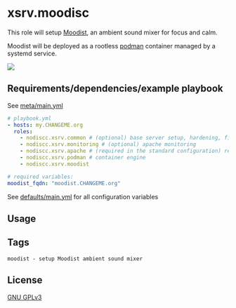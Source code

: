 # xsrv.moodisc

This role will setup [Moodist](https://moodist.app/), an ambient sound mixer for focus and calm.

Moodist will be deployed as a rootless [podman](../podman) container managed by a systemd service.

![](https://gitlab.com/nodiscc/toolbox/-/raw/master/DOC/SCREENSHOTS/moodist.png)

## Requirements/dependencies/example playbook

See [meta/main.yml](meta/main.yml)

```yaml
# playbook.yml
- hosts: my.CHANGEME.org
  roles:
    - nodiscc.xsrv.common # (optional) base server setup, hardening, firewall, bruteforce prevention
    - nodiscc.xsrv.monitoring # (optional) apache monitoring
    - nodiscc.xsrv.apache # (required in the standard configuration) reverse proxy and SSL certificates
    - nodiscc.xsrv.podman # container engine
    - nodiscc.xsrv.moodist

# required variables:
moodist_fqdn: "moodist.CHANGEME.org"
```

See [defaults/main.yml](defaults/main.yml) for all configuration variables


## Usage


## Tags

<!--BEGIN TAGS LIST-->
```
moodist - setup Moodist ambient sound mixer
```
<!--END TAGS LIST-->

## License

[GNU GPLv3](../../LICENSE)
